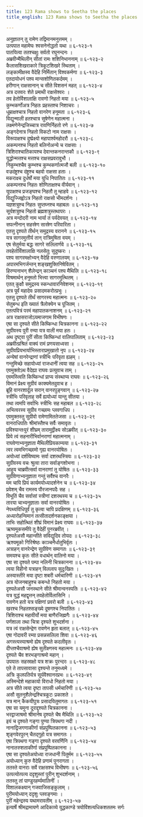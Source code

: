```yaml
---
title: 123 Rama shows to Seetha the places
title_english: 123 Rama shows to Seetha the places

---
```


<div class="audioEmbed"  caption="श्रीराम-हरिसीताराममूर्ति-घनपाठिभ्यां वचनम्" src="https://archive.org/download/Ramayana-recitation-Sriram-harisItArAmamUrti-Ghanapaati-v2/Kanda_6/Kanda_6_YK-120-Indra_s_boon_to_Rama_0.mp3"></div>


अनुज्ञातन् तु रामेण तद्विमानमनुत्तमम् ।  
उत्पपात महामेघः श्वसनेनोद्धतो यथा ॥ ६-१२३-१  
पातयित्वा ततश्चक्षुः सर्वतो रघुनन्दनः ।  
अब्रवीन्मैथिलीन् सीतां रामः शशिनिभाननाम् ॥ ६-१२३-२  
कैलासशिखराकारे त्रिकूटशिखरे स्थिताम् ।  
लङ्कामीक्षस्व वैदेहि निर्मितान् विश्वकर्मणा ॥ ६-१२३-३  
एतदायोधनं पश्य मान्सशोणितकर्दमम् ।  
हरीणान् राक्षसानान् च सीते विशसनं महत् ॥ ६-१२३-४  
अत्र दत्तवरः शेते प्रमाथी राक्षसेश्वरः ।  
तव हेतोर्विशालाक्षि रावणो निहतो मया ॥ ६-१२३-५  
कुम्भकर्णोअत्र निहतः प्रहस्तश्च निशाचरः ।  
धूम्राक्षश्चात्र निहतो वानरेण हनूमता ॥ ६-१२३-६  
विद्युन्माली हतश्चात्र सुषेणेन महात्मना ।  
लक्ष्मणेनेन्द्रजिच्चात्र रावणिर्निहतो रणे ॥ ६-१२३-७  
अङ्गदेनात्र निहतो विकटो नाम राक्षसः ।  
विरूपाक्षश्च दुष्प्रेक्ष्यो महापार्श्वमहोदरौ ॥ ६-१२३-८  
अकम्पनश्च निहतो बलिनोअन्ये च राक्षसाः ।  
त्रिशिराश्चातिकायश्च देवान्तकनरान्तकौ ॥ ६-१२३-९  
युद्धोन्मत्तश्च मत्तश्च राक्षसप्रवरावुभौ ।  
निकुम्भश्चैव कुम्भश्च कुम्भकर्णात्मजौ बली ॥ ६-१२३-१०  
वज्रदंष्ट्रश्च दंष्ट्रश्च बहवो राक्षसा हताः ।  
मकराक्ष्च दुर्धर्षो मया युधि निपातितः ॥ ६-१२३-११  
अकम्पनश्च निहतः शोणिताक्षश्च वीर्यवान् ।  
यूपाक्षश्च प्रजङ्घश्च निहतौ तु म्हाहवे ॥ ६-१२३-१२  
विद्युज्जिह्वोऽत्र निहतो राक्षसो भीमदर्शनः ।  
यज्ञशत्रुश्च निहतः सुप्तघ्नश्च महाबलः ॥ ६-१२३-१३  
सूर्यशत्रुश्च निहतो ब्रह्मशत्रुस्तथापरः ।  
अत्र मन्दोदरी नाम भार्या तं पर्यदेवयत् ॥ ६-१२३-१४  
सपत्नीनान् सहस्रेण सास्रेण परिवारिता ।  
एतत्तु दृश्यते तीर्थन् समुद्रस्य वरानने ॥ ६-१२३-१५  
यत्र सागरमुत्तीर्य तान् रात्रिमुषिता वयम् ।  
एष सेतुर्मया बद्धः सागरे सलिलार्णवे ॥ ६-१२३-१६  
तवहेतोर्विशालाक्षि नलसेतुः सुदुष्करः ।  
पश्य सागरमक्षोभ्यन् वैदेहि वरुणालयम् ॥ ६-१२३-१७  
अपारमभिगर्जन्तन् शङ्खशुक्तिनिषेवितम् ।  
हिरण्यनाभन् शैलेन्द्रन् काञ्चनं पश्य मैथिलि ॥ ६-१२३-१८  
विश्रमार्थन् हनुमतो भित्त्वा सागरमुत्थितम् ।  
एतत् कुक्षौ समुद्रस्य स्कन्धावारनिवेशनम् ॥ ६-१२३-१९  
अत्र पूर्वं महादेवः प्रसादमकरोत्प्रभुः ।  
एतत्तु दृश्यते तीर्थं सागरस्य महात्मनः ॥ ६-१२३-२०  
सेतुबन्ध इति ख्यातं त्रैलोक्येन च पूजितम् ।  
एतत्पवित्रं परमं महापातकनाशनम् ॥ ६-१२३-२१  
अत्र राक्षसराजोऽयमाजगाम विभीषणः ।  
एषा सा दृश्यते सीते किष्किन्धा चित्रकानना ॥ ६-१२३-२२  
सुग्रीवस्य पुरी रम्या यत्र वाली मया हतः ।  
अथ दृष्ट्वा पुरीं सीता किष्किन्धां वालिपालिताम् ॥ ६-१२३-२३  
अब्रवीत्प्रश्रितं वाक्यं रामं प्रणयसाध्वसा ।  
सुग्रीवप्रियभार्याभिस्ताराप्रमुखातो नृप ॥ ६-१२३-२४  
अन्येषां वानरेन्द्राणां स्त्रीभिः परिवृता ह्यहम् ।  
गन्तुमिच्छे सहायोध्यां राजधानीं त्वया सह ॥ ६-१२३-२५  
एवमुक्तोऽथ वैदेह्या राघवः प्रत्युवाच ताम् ।  
एवमस्त्विति किष्किन्धां प्राप्य संस्थाप्य राघवः ॥ ६-१२३-२६  
विमानं प्रेक्ष्य सुग्रीवं काक्यमेतदुवाच ह ।  
ब्रूहि वानरशार्दूल सरान् वानरपुङ्गवान् ॥ ६-१२३-२७  
स्त्रीभिः परिवृताह् सर्वे ह्ययोध्यां यान्तु सीतया ।  
तथा त्वमपि सर्वाभिः स्त्रीभिः सह महाबल ॥ ६-१२३-२८  
अभित्वरस्व सुग्रीव गच्छामः प्लवगाधिप ।  
एवमुक्तस्तु सुग्रीवो रामेणामिततेजसा ॥ ६-१२३-२९  
वानराधिपतिः श्रीमांस्तैश्च सर्वैः समावृतः ।  
प्रविश्यान्तःपुरं शीघ्रम् तारामुद्वीक्ष्य सोऽब्रवीत् ॥ ६-१२३-३०  
प्रिये त्वं सहनारीभिर्वानराणां महात्मनाम् ।  
राघवेणाभ्यनुज्ञाता मैथिलीप्रियकाम्यया ॥ ६-१२३-३१  
त्वर त्वमभिगच्छामो गृह्य वानरयोषितः ।  
अयोध्यां दर्शयिष्यामः सर्वा दशरथस्त्रियः ॥ ६-१२३-३२  
सुग्रीवस्य वचः श्रुत्वा तारा सर्वाङ्गशोभना ।  
आहूय चाब्रवीत्सर्वा वानराणां तु योषितः ॥ ६-१२३-३३  
सुग्रीवेणाभ्यनुज्ञाता गन्तुं सर्वैश्च वानरैः ।  
मम चापि प्रियं कार्यमयोध्यादर्शनेन च ॥ ६-१२३-३४  
प्रवेशम् चैव रामस्य पौरजानपदैः सह ।  
विभूतिं चैव सर्वासां स्त्रीणां दशरथस्य च ॥ ६-१२३-३५  
तारया चाभ्यनुज्ञाताः सर्वा वानरयोषितः ।  
नेपथ्यविधिपूर्वं तु कृत्वा चापि प्रदक्षिणम् ॥ ६-१२३-३६  
अध्यारोहन्विमानं तत्सीतादर्शनकाङ्क्षया ।  
ताभिः सहोत्थितं शीघ्रं विमानं प्रेक्ष्य राघवः ॥ ६-१२३-३७  
ऋष्यमूकसमीपे तु वैदेहीं पुनरब्रवीत् ।  
दृश्यतेअसौ महान्सीते सविद्युदिव तोयदः ॥ ६-१२३-३८  
ऋश्यमूको गिरिश्रेष्ठः काञ्चनैर्धातुभिर्वृतः ।  
अत्राहन् वानरेन्द्रेण सुग्रीवेण समागतः ॥ ६-१२३-३९  
समयश्च कृतः सीते वधार्थन् वालिनो मया ।  
एषा सा दृश्यते पम्पा नलिनी चित्रकानना ॥ ६-१२३-४०  
त्वया विहीनो यत्राहन् विललाप सुदुःखितः ।  
अस्यास्तीरे मया दृष्टा शबरी धर्मचारिणी ॥ ६-१२३-४१  
अत्र योजनबाहुश्च कबन्धो निहतो मया ।  
दृश्यतेअसौ जनस्थाने सीते श्रीमान्वनस्पतिः ॥ ६-१२३-४२  
यत्र युद्धं महद्वृत्तन् तवहेतोर्विलासिनि ।  
रावणेन हतो यत्र पक्षिणां प्रवरो बली ॥ ६-१२३-४३  
खरश्च निहतश्सङ्ख्ये दूषणश्च निपातितः ।  
त्रिशिराश्च महावीर्यो मया बाणैरजिह्मगैः ॥ ६-१२३-४४  
पर्णशाला तथा चित्रा दृश्यते शुभदर्शना ।  
यत्र त्वं राक्षसेन्द्रेण रावणेन हृता बलात् ॥ ६-१२३-४५  
एषा गोदावरी रम्या प्रसन्नसलिला शिवा ॥ ६-१२३-४६  
अगस्त्यस्याश्रमो ह्येष दृश्यते कदलीवृतः ।  
दीप्तश्चैवाश्रमो ह्येष सुतीक्ष्णस्य महात्मनः ॥ ६-१२३-४७  
दृश्यते चैव शरभङ्गाश्रमो महान् ।  
उपयातः सहस्राक्षो यत्र शक्रः पुरन्दरः ॥ ६-१२३-४८  
एते ते तापसावासा दृश्यन्ते तनुमध्यमे ।  
अत्रिः कुलपतिर्यत्र सूर्यवैश्वानरप्रभः ॥ ६-१२३-४९  
अस्मिन्देशे महाकायो विराधो निहतो मया ।  
अत्र सीते त्वया दृष्टा तापसी धर्मचारिणी ॥ ६-१२३-५०  
असौ सुतनुशैलेन्द्रश्चित्रकूटः प्रकाशते ।  
यत्र मान् कैकयीपुत्रः प्रसादयितुमागतः ॥ ६-१२३-५१  
एषा सा यमुना दूराद्दृश्यते चित्रकानना ।  
भरद्वाजाश्रमो श्रीमानेष दृश्यते चैष मैथिलि ॥ ६-१२३-५२  
इयं च दृश्यते गङ्गा पुण्या त्रिपथगा नदी ।  
नानाद्विजगणाकीर्णा संप्रपुष्पितकानना ॥ ६-१२३-५३  
शृङ्गवेरपुरन् चैतद्गुहो यत्र समागतः ।  
एषा त्रिपथगा गङ्गा दृश्यते वरवर्णिनि ॥ ६-१२३-५४  
नानातरुशताकीर्णा संप्रपुष्पितकानना ।  
एषा सा दृश्यतेअयोध्या राजधानी पितुर्मम ॥ ६-१२३-५५  
अयोध्यान् कुरु वैदेहि प्रणामं पुनरागता ।  
ततस्ते वानराः सर्वे राक्षसश्च विभीषणः ॥ ६-१२३-५६  
उत्पत्योत्पत्य ददृशुस्तां पुरीन् शुभदर्शनाम् ।  
ततस्तु तां पाण्डुरहर्म्यमालिनीं ।  
विशालकक्ष्यान् गजवाजिसङ्कुलाम् ।  
पुरीमयोध्यान् ददृशुः प्लवङ्गमाः ।  
पुरीं महेन्द्रस्य यथामरावतीम् ॥ ६-१२३-५७  
इत्यार्षे श्रीमद्रामायणे आदिकाव्ये युद्धकाण्डे त्रयोविंशत्यधिकशततमः सर्गः
